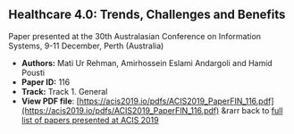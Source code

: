 ## Healthcare 4.0: Trends, Challenges and Benefits

Paper presented at the 30th Australasian Conference on Information Systems, 9-11 December, Perth (Australia)
- **Authors:** Mati Ur Rehman, Amirhossein Eslami Andargoli and Hamid Pousti
- **Paper ID:** 116
- **Track:** Track 1. General
- **View PDF file**: [https://acis2019.io/pdfs/ACIS2019_PaperFIN_116.pdf](https://acis2019.io/pdfs/ACIS2019_PaperFIN_116.pdf)
&rarr back to [full list of papers presented at ACIS 2019](https://acis2019.io/)
